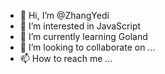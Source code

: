 - 👋 Hi, I’m @ZhangYedi
- 👀 I’m interested in JavaScript
- 🌱 I’m currently learning Goland
- 💞️ I’m looking to collaborate on ...
- 📫 How to reach me ...
